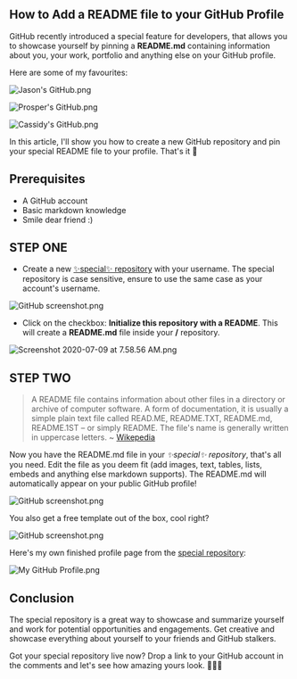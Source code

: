 ## How to Add a README file to your GitHub Profile

GitHub recently introduced a special feature for developers, that allows you to showcase yourself by pinning a **README.md** containing information about you, your work, portfolio and anything else on your GitHub profile.

Here are some of my favourites:

![Jason's GitHub.png](https://cdn.hashnode.com/res/hashnode/image/upload/v1594275726875/mR2D0-XUr.png)

![Prosper's GitHub.png](https://cdn.hashnode.com/res/hashnode/image/upload/v1594284277681/UcyCBJhu7.png)

![Cassidy's GitHub.png](https://cdn.hashnode.com/res/hashnode/image/upload/v1594275804931/gjnaiNY4q.png)

In this article, I'll show you how to create a new GitHub repository and pin your special README file to your profile. That's it 🌚

## Prerequisites

- A GitHub account
- Basic markdown knowledge
- Smile dear friend :)

## STEP ONE

- Create a new [✨special✨ repository](https://github.com/new) with your username. The special repository is case sensitive, ensure to use the same case as your account's username.

![GitHub screenshot.png](https://cdn.hashnode.com/res/hashnode/image/upload/v1594277554831/g90tgFMHm.png)

- Click on the checkbox: **Initialize this repository with a README**. This will create a **README.md** file inside your **<Username>/<Username>** repository.

![Screenshot 2020-07-09 at 7.58.56 AM.png](https://cdn.hashnode.com/res/hashnode/image/upload/v1594277960735/ckdAt2xy0.png)

## STEP TWO

> A README file contains information about other files in a directory or archive of computer software. A form of documentation, it is usually a simple plain text file called READ.ME, README.TXT, README.md, README.1ST – or simply README. The file's name is generally written in uppercase letters. ~ [Wikepedia](https://en.wikipedia.org/wiki/README)

Now you have the README.md file in your *✨special✨ repository*, that's all you need. Edit the file as you deem fit (add images, text, tables, lists, embeds and anything else markdown supports). The README.md will automatically appear on your public GitHub profile!

![GitHub screenshot.png](https://cdn.hashnode.com/res/hashnode/image/upload/v1594278115318/8hu4yN9mQ.png)

You also get a free template out of the box, cool right?

![GitHub screenshot.png](https://cdn.hashnode.com/res/hashnode/image/upload/v1594278175857/jatORpexT.png)

Here's my own finished profile page from the [special repository](https://github.com/BolajiAyodeji/BolajiAyodeji):

![My GitHub Profile.png](https://cdn.hashnode.com/res/hashnode/image/upload/v1594284314953/e3DjMMFt_.png)

## Conclusion

The special repository is a great way to showcase and summarize yourself and work for potential opportunities and engagements. Get creative and showcase everything about yourself to your friends and GitHub stalkers.

Got your special repository live now? Drop a link to your GitHub account in the comments and let's see how amazing yours look. ✌🏾🙂